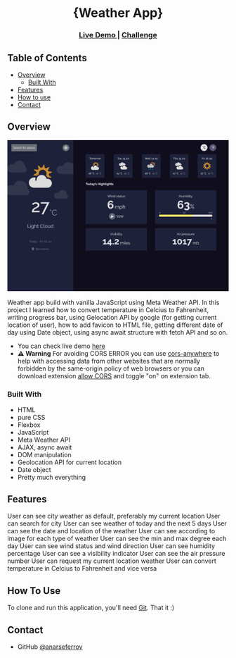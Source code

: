 <h1 align="center">{Weather App}</h1>

<div align="center">
  <h3>
    <a href="https://weather-app-anarseferov.vercel.app/">
      Live Demo
    </a>
    <span> | </span>
    <a href="https://devchallenges.io/challenges/mM1UIenRhK808W8qmLWv">
      Challenge
    </a>
  </h3>
</div>


## Table of Contents

- [Overview](#overview)
  - [Built With](#built-with)
- [Features](#features)
- [How to use](#how-to-use)
- [Contact](#contact)

## Overview

![screenshot](./images/desktop-screenshot.png)

Weather app build with vanilla JavaScript using Meta Weather API. In this project I learned how to convert temperature in Celcius to Fahrenheit, writing progress bar, using Gelocation API by google (for getting current location of user), how to add favicon to HTML file, getting different date of day using Date object, using async await structure with fetch API and so on. 

- You can check live demo [here](https://weather-app-anarseferov.vercel.app/)
- **⚠️ Warning** For avoiding CORS ERROR you can use [cors-anywhere](https://cors-anywhere.herokuapp.com/) to help with accessing data from other websites that are normally forbidden by the same-origin policy of web browsers or you can download extension [allow CORS](https://chrome.google.com/webstore/detail/allow-cors-access-control/lhobafahddgcelffkeicbaginigeejlf?utm_source=chrome-ntp-icon) and toggle "on" on extension tab.

### Built With

- HTML
- pure CSS
- Flexbox
- JavaScript
- Meta Weather API
- AJAX, async await
- DOM manipulation
- Geolocation API for current location
- Date object
- Pretty much everything

## Features

User can see city weather as default, preferably my current location
User can search for city
User can see weather of today and the next 5 days
User can see the date and location of the weather
User can see according to image for each type of weather
User can see the min and max degree each day
User can see wind status and wind direction
User can see humidity percentage
User can see a visibility indicator
User can see the air pressure number
User can request my current location weather
User can convert temperature in Celcius to Fahrenheit and vice versa

## How To Use

To clone and run this application, you'll need [Git](https://git-scm.com). That it :)

## Contact

- GitHub [@anarseferrov](https://{github.com/anarseferrov})
